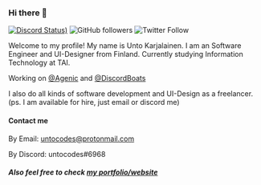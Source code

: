 ### Hi there 👋
[![Discord Status)](https://img.shields.io/endpoint?url=https://dev.discordprofiles.me/api/badge/status/386941684723744768?simple=true&logo=discord&logoColor=white&color=43B581)](https://discord.gg/tfQqub6) 
![GitHub followers](https://img.shields.io/github/followers/untocodes?style=social)
![Twitter Follow](https://img.shields.io/twitter/follow/untocodes?style=social)

Welcome to my profile! My name is Unto Karjalainen. I am an Software Engineer and UI-Designer from Finland.
Currently studying Information Technology at TAI.


Working on [@Agenic](https://agenic.org) and [@DiscordBoats](https://discord.boats)

I also do all kinds of software development and UI-Design as a freelancer. (ps. I am available for hire, just email or discord me)

#### Contact me

By Email: untocodes@protonmail.com

By Discord: untocodes#6968

##### Also feel free to check [my portfolio/website](https://unto.codes)
